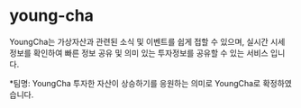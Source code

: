 # young-cha

YoungCha는 가상자산과 관련된 소식 및 이벤트를 쉽게 접할 수 있으며, 실시간 시세 정보를 확인하여 빠른 정보 공유 및 의미 있는 투자정보를 공유할 수 있는 서비스 입니다.

*팀명: YoungCha 투자한 자산이 상승하기를 응원하는 의미로 YoungCha로 확정하였습니다.
